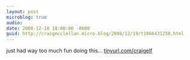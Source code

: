 ```yaml
---
layout: post
microblog: true
audio: 
date: 2008-12-18 18:00:00 -0600
guid: http://craigmcclellan.micro.blog/2008/12/19/t1066431258.html
---
```

just had way too much fun doing this...
[tinyurl.com/craigelf](http://tinyurl.com/craigelf)
